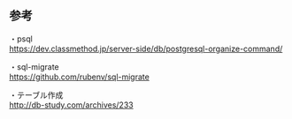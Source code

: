 ## 参考  
・psql  
https://dev.classmethod.jp/server-side/db/postgresql-organize-command/  

・sql-migrate  
https://github.com/rubenv/sql-migrate  

・テーブル作成  
http://db-study.com/archives/233  
